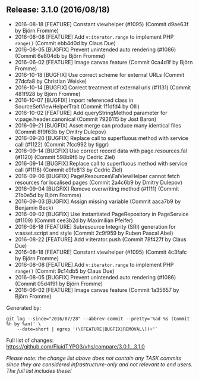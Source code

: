 ## Release: 3.1.0 (2016/08/18)

* 2016-08-18 [FEATURE] Constant viewhelper (#1095) (Commit d9ae63f by Björn Fromme)
* 2016-08-08 [FEATURE] Add `v:iterator.range` to implement PHP `range()` (Commit ebb4d0d by Claus Due)
* 2016-08-05 [BUGFIX] Prevent unintended auto rendering (#1086) (Commit 6e804db by Björn Fromme)
* 2016-06-02 [FEATURE] Image canvas feature (Commit 0ca4d1f by Björn Fromme)
* 2016-10-18 [BUGFIX] Use correct scheme for external URLs (Commit 27dcfa8 by Christian Weiske)
* 2016-10-14 [BUGFIX] Correct treatment of external urls (#1131) (Commit 481f928 by Björn Fromme)
* 2016-10-07 [BUGFIX] Import referenced class in SourceSetViewHelperTrait (Commit 1f1dfd4 by Olli)
* 2016-10-02 [FEATURE] Add queryStringMethod parameter for v:page.header.canonical (Commit 7926115 by Jost Baron)
* 2016-09-21 [BUGFIX] Asset merge can produce many identical files (Commit 8f9f63b by Dmitry Dulepov)
* 2016-09-20 [BUGFIX] Replace call to superfluous method with service call (#1122) (Commit 7fcc992 by tiggr)
* 2016-09-14 [BUGFIX] Use correct record data with page.resources.fal (#1120) (Commit 598b9f6 by Cedric Ziel)
* 2016-09-14 [BUGFIX] Replace call to superfluous method with service call (#1116) (Commit e9fe813 by Cedric Ziel)
* 2016-09-06 [BUGFIX] Page\Resources\FalViewHelper cannot fetch resources for localised pages (Commit 2a4c6b9 by Dmitry Dulepov)
* 2016-09-04 [BUGFIX] Remove overwriting method (#1111) (Commit 21b0e5d by Björn Fromme)
* 2016-09-03 [BUGFIX] Assign missing variable (Commit aaca7b9 by Benjamin Beck)
* 2016-09-02 [BUGFIX] Use instantiated PageRepository in PageService (#1109) (Commit cee3b2d by Maximilian Pfeifer)
* 2016-08-18 [FEATURE] Subresource Integrity (SRI) generation for v:asset.script and style (Commit 2c9f959 by Ruben Pascal Abel)
* 2016-08-22 [FEATURE] Add v:iterator.push (Commit 78f427f by Claus Due)
* 2016-08-18 [FEATURE] Constant viewhelper (#1095) (Commit 4c3fafc by Björn Fromme)
* 2016-08-08 [FEATURE] Add `v:iterator.range` to implement PHP `range()` (Commit 9c14db5 by Claus Due)
* 2016-08-05 [BUGFIX] Prevent unintended auto rendering (#1086) (Commit 05d4f91 by Björn Fromme)
* 2016-06-02 [FEATURE] Image canvas feature (Commit 1a35657 by Björn Fromme)

Generated by:

```
git log --since="2016/07/28" --abbrev-commit --pretty='%ad %s (Commit %h by %an)' \
    --date=short | egrep '(\[FEATURE|BUGFIX|REMOVAL\])+'`
```

Full list of changes: https://github.com/FluidTYPO3/vhs/compare/3.0.1...3.1.0

*Please note: the change list above does not contain any TASK commits since they are considered 
infrastructure-only and not relevant to end users. The full list includes these!*


